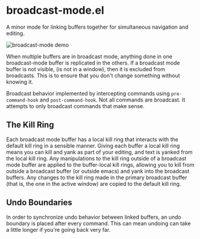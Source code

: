 broadcast-mode.el
=================

A minor mode for linking buffers together for simultaneous navigation and 
editing.  

![broadcast-mode demo](https://raw.githubusercontent.com/killdash9/broadcast-mode.el/master/demo.gif)

When multiple buffers are in broadcast mode, anything done
in one broadcast-mode buffer is replicated in the others.  If a broadcast mode
buffer is not visible, (is not in a window), then it is excluded from broadcasts.
This is to ensure that you don't change something without knowing it.  

Broadcast behavior implemented by intercepting commands using `pre-command-hook`
and `post-command-hook`.  Not all commands are broadcast.  It attempts to only
broadcast commands that make sense.  

The Kill Ring
-------------
Each broadcast mode buffer has a local kill ring that interacts with the default 
kill ring in a sensible manner.  Giving each buffer a local kill ring means you 
can kill and yank as part of your editing, and text is yanked from the local 
kill ring.  Any manipulations to the kill ring outside of a broadcast mode 
buffer are applied to the buffer-local kill rings, allowing you to kill from 
outside a broadcast buffer (or outside emacs) and yank into the broadcast 
buffers.  Any changes to the kill ring made in the primary broadcast buffer 
(that is, the one in the active window) are copied to the default kill ring.

Undo Boundaries
---------------
In order to synchronize undo behavior between linked buffers, an undo boundary
is placed after every command.  This can mean undoing can take a little longer
if you're going back very far.  
